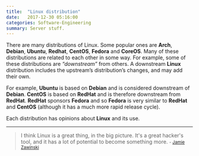 ```yaml
---
title:  "Linux distribution"
date:   2017-12-30 05:16:00
categories: Software-Engineering
summary: Server stuff.
---
```


There are many distributions of Linux. Some popular ones are __Arch__, __Debian__, __Ubuntu__, __Redhat__, __CentOS__, __Fedora__ and __CoreOS__. Many of these distributions are related to each other in some way. For example, some of these distributions are _“downstream”_ from others. A downstream __Linux__ distribution includes the upstream’s distribution’s changes, and may add their own.

For example, __Ubuntu__ is based on __Debian__ and is considered downstream of __Debian__. __CentOS__ is based on __RedHat__ and is therefore downstream from __RedHat__. __RedHat__ sponsors __Fedora__ and so __Fedora__ is very similar to __RedHat__ and __CentOS__ (although it has a much more rapid release cycle).

Each distribution has opinions about __Linux__ and its use. 


---
> I think Linux is a great thing, in the big picture. It's a great hacker's tool, and it has a lot of potential to become something more.
> <small>- [Jamie Zawinski](https://www.brainyquote.com/quotes/jamie_zawinski_320492)</small>